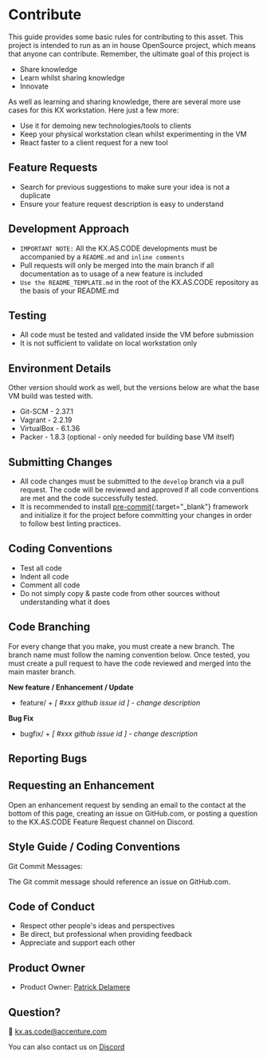 # Contribute

This guide provides some basic rules for contributing to this asset. This project is intended to run as an in house OpenSource project, which means that anyone can contribute.
Remember, the ultimate goal of this project is

- Share knowledge
- Learn whilst sharing knowledge
- Innovate

As well as learning and sharing knowledge, there are several more use cases for this KX workstation. Here just a few more:

- Use it for demoing new technologies/tools to clients
- Keep your physical workstation clean whilst experimenting in the VM
- React faster to a client request for a new tool

## Feature Requests

- Search for previous suggestions to make sure your idea is not a duplicate
- Ensure your feature request description is easy to understand

## Development Approach

-  `IMPORTANT NOTE:` All the KX.AS.CODE developments must be accompanied by a `README.md` and `inline comments`
-  Pull requests will only be merged into the main branch if all documentation as to usage of a new feature is included
-  `Use the README_TEMPLATE.md` in the root of the KX.AS.CODE repository as the basis of your README.md

## Testing

- All code must be tested and validated inside the VM before submission
- It is not sufficient to validate on local workstation only

## Environment Details

Other version should work as well, but the versions below are what the base VM build was tested with.

- Git-SCM - 2.37.1
- Vagrant - 2.2.19
- VirtualBox - 6.1.36
- Packer - 1.8.3  (optional - only needed for building base VM itself)

## Submitting Changes

- All code changes must be submitted to the `develop` branch via a pull request. The code will be reviewed and approved if all code conventions are met and the code successfully tested.
- It is recommended to install [pre-commit](https://pre-commit.com){:target="\_blank"} framework and initialize it for the project before committing your changes in order to follow best linting practices.

## Coding Conventions

- Test all code
- Indent all code
- Comment all code
- Do not simply copy & paste code from other sources without understanding what it does

## Code Branching

For every change that you make, you must create a new branch. The branch name must follow the naming convention below.
Once tested, you must create a pull request to have the code reviewed and merged into the main master branch.

**New feature / Enhancement / Update**

- feature/ + _[ #xxx github issue id ] - change description_

**Bug Fix**

- bugfix/ + _[ #xxx github issue id ] - change description_

## Reporting Bugs

## Requesting an Enhancement
Open an enhancement request by sending an email to the contact at the bottom of this page, creating an issue on GitHub.com, or posting a question to the KX.AS.CODE Feature Request channel on Discord.


## Style Guide / Coding Conventions

Git Commit Messages:

The Git commit message should reference an issue on GitHub.com.

## Code of Conduct

- Respect other people's ideas and perspectives
- Be direct, but professional when providing feedback
- Appreciate and support each other

## Product Owner

- Product Owner: [Patrick Delamere](mailto:patrick.g.delamere@accenture.com)

## Question?
:email: kx.as.code@accenture.com

You can also contact us on [Discord](https://discord.gg/FXeavNQnC5)